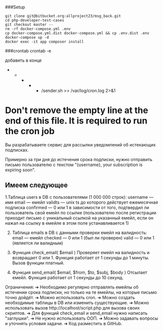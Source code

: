 ###Setup
```
git clone git@bitbucket.org:allproject23/msg_back.git
cd php-developer-test-cases
git checkout master --
rm -rf docker-compose.yml .env
cp docker-compose.yml.dist docker-compose.yml && cp .env.dist .env 
docker-compose up -d
docker exec -it app composer install
```
###crontab
crontab -e 

добавить в конце
* * * * * <path to project>/sender.sh >> /var/log/cron.log 2>&1
# Don't remove the empty line at the end of this file. It is required to run the cron job

Вы разрабатываете сервис для рассылки уведомлений об истекающих подписках. 

Примерно за три дня до истечения срока подписки, нужно отправить письмо пользователю с текстом "{username}, your subscription is expiring soon". 

Имеем следующее 
----

1.Таблица users в DB с пользователями (1 000 000 строк): 
username — имя 
email — емейл 
validts — unix ts до которого действует ежемесячная подписка 
confirmed — 0 или 1 в зависимости от того, подтвердил ли пользователь свой емейл по ссылке
(пользователю после регистрации приходит письмо с уникальный ссылкой на указанный емейл, если он нажал на ссылку в емейле в этом поле устанавливается 1) 

2. Таблица emails в DB с данными проверки емейл на валидность: 
email — емейл 
checked — 0 или 1 (был ли проверен) 
valid — 0 или 1 (является ли валидным) 

3. Функция check_email( $email ) 
Проверяет емейл на валидность и возвращает 0 или 1. Функция работает от 1 секунды до 1 минуты. Вызов функции платный. 

4. Функция send_email( $email, $from, $to, $subj, $body ) 
Отсылает емейл. Функция работает от 1 секунды до 10 секунд. 

Ограничения:
➔ Необходимо регулярно отправлять емейлы об истечении срока подписки, но только на те емейлы, на которые письмо точно дойдёт. 
➔ Можно использовать cron. 
➔ Можно создать необходимые таблицы в DB или изменить существующие. 
➔ Можно использовать вызов http://localhost/script.php для вызова своих скриптов. 
➔ Для функций check_email и send_email нужно написать "заглушки".
➔ Не нужно использовать ООП. 
➔ Можно задавать вопросы и уточнять условия задачи. 
➔ Код разместить в GitHub.

